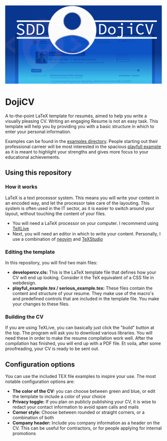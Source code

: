 ![DojiCV header](./docs/banner.png)

# DojiCV

A to-the-point LaTeX template for resumés, aimed to help you write a visually pleasing CV.
Writing an engaging Resume is not an easy task. This template will help you by providing you with a basic structure in which to enter your personal information.

Examples can be found in the [examples directory](./examples).
People starting out their professional carreer will be most interested in the spacious [playfull example](./examples/playful_example.pdf)
as it is meant to highlight your strengths and gives more focus to your educational achievements.


## Using this repository

### How it works

LaTeX is a text processor system. This means you will write your content in an encoded way, and let the processor take care of the layouting.
This system is often used in the IT sector, as it is easier to switch around your layout, without touching the content of your files.

- You will need a LaTeX processor on your computer. I recommend using [TeXLive](https://tug.org/texlive/)
- Next, you will need an editor in which to write your content. Personally, I use a combination of [neovim](https://neovim.io/) and [TeXStudio](https://www.texstudio.org/)

### Editing the template

In this repository, you will find two main files:

- **developercv.cls:** This is the LaTeX template file that defines how your CV will end up looking. Consider it the TeX equivalent of a CSS file in webdesign.
- **playful_example.tex / serious_example.tex:** These files contain the content and structure of your resume. They make use of the macro's and predefined controls that are included in the template file. You make your changes to these files.

### Building the CV

If you are using TeXLive, you can basically just click the "build" button at the top. The program will ask you to download various libraries.
You will need these in order to make the resume compilation work well. After the compilation has finished, you will end up with a PDF file.
Et voila, after some proofreading, your CV is ready to be sent out.

## Configuration options

You can use the included TEX file examples to inspire your use.
The most notable configuration options are:

- **The color of the CV:** you can choose between green and blue, or edit the template to include a color of your choice
- **Privacy toggle:** If you plan on publicly publishing your CV, it is wise to redact your contact information to avoid spam calls and mails
- **Corner style:** Choose between rounded or straight corners, or a combination of both
- **Company header:** Include you company information as a header on the CV. This can be useful for contractors, or for people applying for internal promotions
